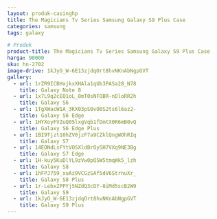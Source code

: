 ```yaml
---
layout: produk-casinghp
title: The Magicians Tv Series Samsung Galaxy S9 Plus Case
categories: samsung
tags: galaxy

# Produk
product-title: The Magicians Tv Series Samsung Galaxy S9 Plus Case
harga: 90000
sku: hn-2702
image-drive: 1kJyO_W-6E13zjdqOrt8hvNKnAbNgpGVT
gallery:
  - url: 1rZR9ICBHxjkxXHAla1qUb3PASa28_N78
    title: Galaxy Note 8
  - url: 1x7L9q2cEQ1oL_8mT0sNFOBR-nDloRR2h
    title: Galaxy S6
  - url: 1TgXWacW1A_3KX03pS0vO0S2ts6l6az2-
    title: Galaxy S6 Edge
  - url: 1HYXoyFVZuQ05lxgVqb1fDmtX0R6mB0vQ
    title: Galaxy S6 Edge Plus
  - url: 1BI9Tjzt10hZV0jzF7a9CZklQngWOhRIq
    title: Galaxy S7
  - url: 14EONdLsFYtVOSXldBrOySH7VXq9NE3Bg
    title: Galaxy S7 Edge
  - url: 1H-kuy5KuDlYL9zVw0pQ5W5tmqWk5_lzh
    title: Galaxy S8
  - url: 1hFPJ759_xuAz9VCGzSAf5dV6StrnuXr_
    title: Galaxy S8 Plus
  - url: 1r-LebxZPPYj5NZdQ3cDY-8iMd5scB2W9
    title: Galaxy S9
  - url: 1kJyO_W-6E13zjdqOrt8hvNKnAbNgpGVT
    title: Galaxy S9 Plus
---
```

